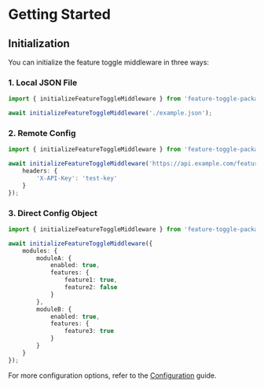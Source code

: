 # Getting Started

## Initialization

You can initialize the feature toggle middleware in three ways:

### 1. Local JSON File

```typescript
import { initializeFeatureToggleMiddleware } from 'feature-toggle-package';

await initializeFeatureToggleMiddleware('./example.json');
```

### 2. Remote Config

```typescript
import { initializeFeatureToggleMiddleware } from 'feature-toggle-package';

await initializeFeatureToggleMiddleware('https://api.example.com/feature-config', {
    headers: {
        'X-API-Key': 'test-key'
    }
});
```

### 3. Direct Config Object

```typescript
import { initializeFeatureToggleMiddleware } from 'feature-toggle-package';

await initializeFeatureToggleMiddleware({
    modules: {
        moduleA: {
            enabled: true,
            features: {
                feature1: true,
                feature2: false
            }
        },
        moduleB: {
            enabled: true,
            features: {
                feature3: true
            }
        }
    }
});
```

For more configuration options, refer to the [Configuration](./configuration.md) guide.

